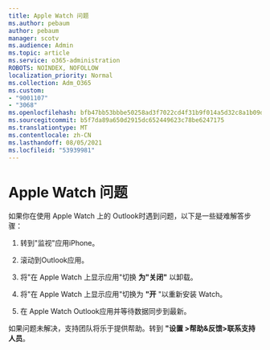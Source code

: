 ```yaml
---
title: Apple Watch 问题
ms.author: pebaum
author: pebaum
manager: scotv
ms.audience: Admin
ms.topic: article
ms.service: o365-administration
ROBOTS: NOINDEX, NOFOLLOW
localization_priority: Normal
ms.collection: Adm_O365
ms.custom:
- "9001107"
- "3068"
ms.openlocfilehash: bfb47bb53bbbe50258ad3f7022cd4f31b9f014a5d32c8a1b09da5e775abfcdc0
ms.sourcegitcommit: b5f7da89a650d2915dc652449623c78be6247175
ms.translationtype: MT
ms.contentlocale: zh-CN
ms.lasthandoff: 08/05/2021
ms.locfileid: "53939981"
---
```

# <a name="trouble-with-the-apple-watch"></a>Apple Watch 问题

如果你在使用 Apple Watch 上的 Outlook时遇到问题，以下是一些疑难解答步骤： 

1. 转到"监视"应用iPhone。

2. 滚动到Outlook应用。

3. 将"在 Apple Watch 上显示应用"切换 **为"关闭"** 以卸载。

4. 将"在 Apple Watch 上显示应用"切换为 **"开** "以重新安装 Watch。

5. 在 Apple Watch Outlook应用并等待数据同步到最新。 

如果问题未解决，支持团队将乐于提供帮助。转到 **"设置 >帮助&反馈>联系支持人员**。 